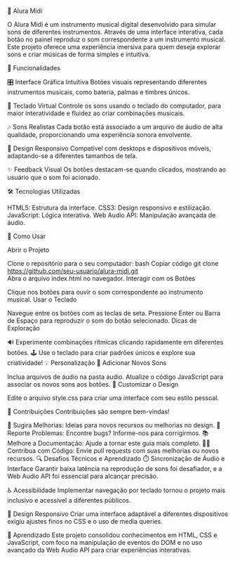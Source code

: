 🎵 Alura Midi


O Alura Midi é um instrumento musical digital desenvolvido para simular sons de diferentes instrumentos. Através de uma interface interativa, cada botão no painel reproduz o som correspondente a um instrumento musical. Este projeto oferece uma experiência imersiva para quem deseja explorar sons e criar músicas de forma simples e intuitiva.

🚀 Funcionalidades


🎛️ Interface Gráfica Intuitiva
Botões visuais representando diferentes instrumentos musicais, como bateria, palmas e timbres únicos.


🎹 Teclado Virtual
Controle os sons usando o teclado do computador, para maior interatividade e fluidez ao criar combinações musicais.


🎶 Sons Realistas
Cada botão está associado a um arquivo de áudio de alta qualidade, proporcionando uma experiência sonora envolvente.


📱 Design Responsivo
Compatível com desktops e dispositivos móveis, adaptando-se a diferentes tamanhos de tela.


✨ Feedback Visual
Os botões destacam-se quando clicados, mostrando ao usuário que o som foi acionado.


🛠️ Tecnologias Utilizadas



HTML5: Estrutura da interface.
CSS3: Design responsivo e estilização.
JavaScript: Lógica interativa.
Web Audio API: Manipulação avançada de áudio.


🎯 Como Usar


Abrir o Projeto

Clone o repositório para o seu computador:
bash
Copiar código
git clone https://github.com/seu-usuario/alura-midi.git  
Abra o arquivo index.html no navegador.
Interagir com os Botões

Clique nos botões para ouvir o som correspondente ao instrumento musical.
Usar o Teclado

Navegue entre os botões com as teclas de seta.
Pressione Enter ou Barra de Espaço para reproduzir o som do botão selecionado.
Dicas de Exploração

🔊 Experimente combinações rítmicas clicando rapidamente em diferentes botões.
🕹️ Use o teclado para criar padrões únicos e explore sua criatividade!
💡 Personalização
🎵 Adicionar Novos Sons

Inclua arquivos de áudio na pasta audio.
Atualize o código JavaScript para associar os novos sons aos botões.
🎨 Customizar o Design

Edite o arquivo style.css para criar uma interface com seu estilo pessoal.


💬 Contribuições
Contribuições são sempre bem-vindas!

🤔 Sugira Melhorias: Ideias para novos recursos ou melhorias no design.
🐛 Reporte Problemas: Encontre bugs? Informe-nos para corrigirmos.
📚 Melhore a Documentação: Ajude a tornar este guia mais completo.
👨‍💻 Contribua com Código: Envie pull requests com suas melhorias ou novos recursos.
🔍 Desafios Técnicos e Aprendizado
⏱️ Sincronização de Áudio e Interface
Garantir baixa latência na reprodução de sons foi desafiador, e a Web Audio API foi essencial para alcançar precisão.

♿ Acessibilidade
Implementar navegação por teclado tornou o projeto mais inclusivo e acessível a diferentes públicos.

📱 Design Responsivo
Criar uma interface adaptável a diferentes dispositivos exigiu ajustes finos no CSS e o uso de media queries.

📘 Aprendizado
Este projeto consolidou conhecimentos em HTML, CSS e JavaScript, com foco na manipulação de eventos do DOM e no uso avançado da Web Audio API para criar experiências interativas.
